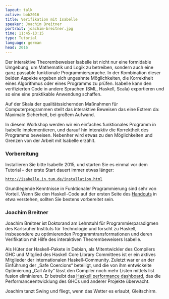 ```yaml
---
layout: talk
active: bob2016
title: Verifikation mit Isabelle
speaker: Joachim Breitner
portrait: joachim-breitner.jpg
time: 11:45-13:15
type: Tutorial
language: german
head: 2016
---
```


Der interaktive Theorembeweiser Isabelle ist nicht nur eine formidable
Umgebung, um Mathematik und Logik zu betreiben, sondern auch eine ganz
passable funktionale Programmiersprache. In der Kombination dieser
beiden Aspekte ergeben sich ungeahnte Möglichkeiten, die Korrektheit
eines Algorithmus oder eines Programms zu prüfen. Isabelle kann den
verifizierten Code in andere Sprachen (SML, Haskell, Scala)
exportieren und so eine eine praktikable Anwendung schaffen.

Auf der Skala der qualitätssichernden Maßnahmen für Computerprogrammen
stellt das interaktive Beweisen das eine Extrem da: Maximale
Sicherheit, bei großem Aufwand.

In diesem Workshop werden wir ein einfaches funktionales Programm in
Isabelle implementieren, und darauf hin interaktiv die Korrektheit des
Programms beweisen. Nebenher wird etwas zu den Möglichkeiten und
Grenzen von der Arbeit mit Isabelle erzählt.

### Vorbereitung

Installieren Sie bitte Isabelle 2015, und starten Sie es einmal vor
dem Tutorial – der erste Start dauert immer etwas länger:

[`http://isabelle.in.tum.de/installation.html`](http://isabelle.in.tum.de/installation.html)

Grundlegende Kenntnisse in Funktionaler Programmierung sind sehr von
Vorteil. Wenn Sie den Haskell-Code auf der ersten Seite des
[Handouts](http://www.joachim-breitner.de/publications/Isabelle_BobKonf2016_2016-02-19-handout.pdf)
in etwa verstehen, sollten Sie bestens vorbereitet sein.

### Joachim Breitner

Joachim Breitner ist Doktorand am Lehrstuhl für Programmierparadigmen
des Karlsruher Instituts für Technologie und forscht zu Haskell,
insbesondere zu optimierenden Programmtransformationen und deren
Verifikation mit Hilfe des interaktiven Theorembeweisers Isabelle.

Als Hüter der Haskell-Pakete in Debian, als Mitentwickler des
Compilers GHC und Mitglied des Haskell Core Library Committees ist er
ein aktives Mitglieder der internationalen Haskell-Community. Zuletzt
war er an der Einführung der „Safe Coercions“ beteiligt, und die von
ihm entwickelte Optimierung „Call Arity“ lässt den Compiler noch mehr
Listen mittels list fusion eliminieren. Er betreibt das
[Haskell performance dashboard](http://perf.haskell.org), das die
Performanceentwicklung des GHCs und anderer Projekte überwacht.

Joachim tanzt Swing und fliegt, wenn das Wetter es erlaubt, Gleitschirm.
